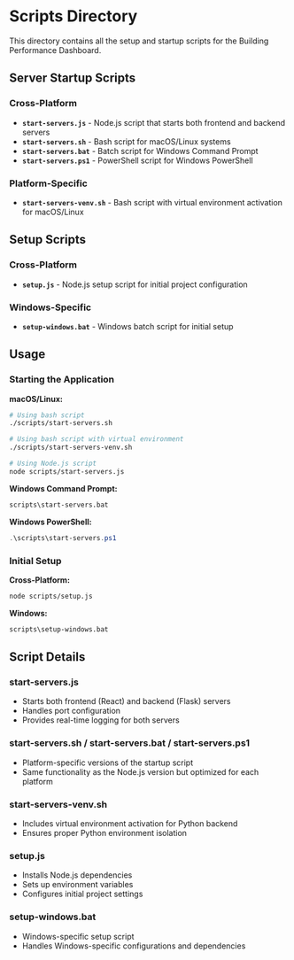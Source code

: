 # Scripts Directory

This directory contains all the setup and startup scripts for the Building Performance Dashboard.

## Server Startup Scripts

### Cross-Platform
- **`start-servers.js`** - Node.js script that starts both frontend and backend servers
- **`start-servers.sh`** - Bash script for macOS/Linux systems
- **`start-servers.bat`** - Batch script for Windows Command Prompt
- **`start-servers.ps1`** - PowerShell script for Windows PowerShell

### Platform-Specific
- **`start-servers-venv.sh`** - Bash script with virtual environment activation for macOS/Linux

## Setup Scripts

### Cross-Platform
- **`setup.js`** - Node.js setup script for initial project configuration

### Windows-Specific
- **`setup-windows.bat`** - Windows batch script for initial setup

## Usage

### Starting the Application

**macOS/Linux:**
```bash
# Using bash script
./scripts/start-servers.sh

# Using bash script with virtual environment
./scripts/start-servers-venv.sh

# Using Node.js script
node scripts/start-servers.js
```

**Windows Command Prompt:**
```cmd
scripts\start-servers.bat
```

**Windows PowerShell:**
```powershell
.\scripts\start-servers.ps1
```

### Initial Setup

**Cross-Platform:**
```bash
node scripts/setup.js
```

**Windows:**
```cmd
scripts\setup-windows.bat
```

## Script Details

### start-servers.js
- Starts both frontend (React) and backend (Flask) servers
- Handles port configuration
- Provides real-time logging for both servers

### start-servers.sh / start-servers.bat / start-servers.ps1
- Platform-specific versions of the startup script
- Same functionality as the Node.js version but optimized for each platform

### start-servers-venv.sh
- Includes virtual environment activation for Python backend
- Ensures proper Python environment isolation

### setup.js
- Installs Node.js dependencies
- Sets up environment variables
- Configures initial project settings

### setup-windows.bat
- Windows-specific setup script
- Handles Windows-specific configurations and dependencies 